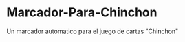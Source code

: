 Marcador-Para-Chinchon
======================

Un marcador automatico para el juego de cartas "Chinchon"
